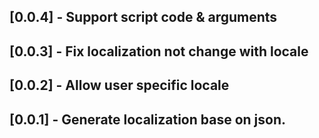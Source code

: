 ## [0.0.4] - Support script code & arguments
## [0.0.3] - Fix localization not change with locale
## [0.0.2] - Allow user specific locale
## [0.0.1] - Generate localization base on json.
